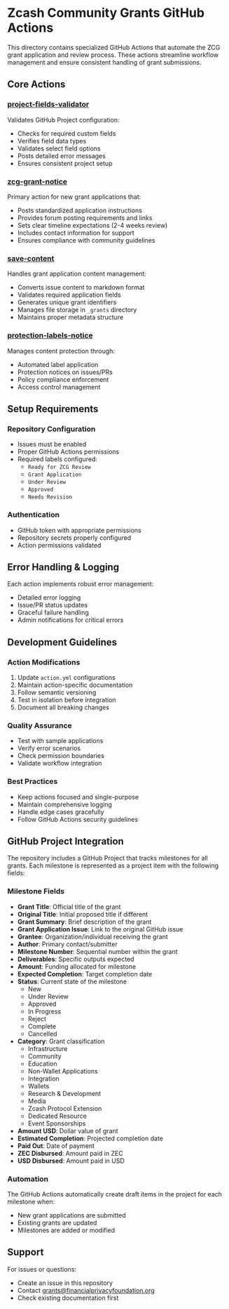 # Zcash Community Grants GitHub Actions

This directory contains specialized GitHub Actions that automate the ZCG grant application and review process. These actions streamline workflow management and ensure consistent handling of grant submissions.

## Core Actions

### [project-fields-validator](./project-fields-validator)
Validates GitHub Project configuration:
- Checks for required custom fields
- Verifies field data types
- Validates select field options
- Posts detailed error messages
- Ensures consistent project setup

### [zcg-grant-notice](./zcg-grant-notice)
Primary action for new grant applications that:
- Posts standardized application instructions
- Provides forum posting requirements and links
- Sets clear timeline expectations (2-4 weeks review)
- Includes contact information for support
- Ensures compliance with community guidelines

### [save-content](./save-content)
Handles grant application content management:
- Converts issue content to markdown format
- Validates required application fields
- Generates unique grant identifiers
- Manages file storage in `_grants` directory
- Maintains proper metadata structure

### [protection-labels-notice](./protection-labels-notice)
Manages content protection through:
- Automated label application
- Protection notices on issues/PRs
- Policy compliance enforcement
- Access control management

## Setup Requirements

### Repository Configuration
- Issues must be enabled
- Proper GitHub Actions permissions
- Required labels configured:
  - `Ready for ZCG Review`
  - `Grant Application`
  - `Under Review`
  - `Approved`
  - `Needs Revision`

### Authentication
- GitHub token with appropriate permissions
- Repository secrets properly configured
- Action permissions validated

## Error Handling & Logging

Each action implements robust error management:
- Detailed error logging
- Issue/PR status updates
- Graceful failure handling
- Admin notifications for critical errors

## Development Guidelines

### Action Modifications
1. Update `action.yml` configurations
2. Maintain action-specific documentation
3. Follow semantic versioning
4. Test in isolation before integration
5. Document all breaking changes

### Quality Assurance
- Test with sample applications
- Verify error scenarios
- Check permission boundaries
- Validate workflow integration

### Best Practices
- Keep actions focused and single-purpose
- Maintain comprehensive logging
- Handle edge cases gracefully
- Follow GitHub Actions security guidelines

## GitHub Project Integration

The repository includes a GitHub Project that tracks milestones for all grants. Each milestone is represented as a project item with the following fields:

### Milestone Fields
- **Grant Title**: Official title of the grant
- **Original Title**: Initial proposed title if different
- **Grant Summary**: Brief description of the grant
- **Grant Application Issue**: Link to the original GitHub issue
- **Grantee**: Organization/individual receiving the grant
- **Author**: Primary contact/submitter
- **Milestone Number**: Sequential number within the grant
- **Deliverables**: Specific outputs expected
- **Amount**: Funding allocated for milestone
- **Expected Completion**: Target completion date
- **Status**: Current state of the milestone
  - New
  - Under Review
  - Approved
  - In Progress
  - Reject
  - Complete
  - Cancelled
- **Category**: Grant classification
  - Infrastructure
  - Community
  - Education
  - Non-Wallet Applications
  - Integration
  - Wallets
  - Research & Development
  - Media
  - Zcash Protocol Extension
  - Dedicated Resource
  - Event Sponsorships
- **Amount USD**: Dollar value of grant
- **Estimated Completion**: Projected completion date
- **Paid Out**: Date of payment
- **ZEC Disbursed**: Amount paid in ZEC
- **USD Disbursed**: Amount paid in USD

### Automation
The GitHub Actions automatically create draft items in the project for each milestone when:
- New grant applications are submitted
- Existing grants are updated
- Milestones are added or modified

## Support

For issues or questions:
- Create an issue in this repository
- Contact grants@financialprivacyfoundation.org
- Check existing documentation first
